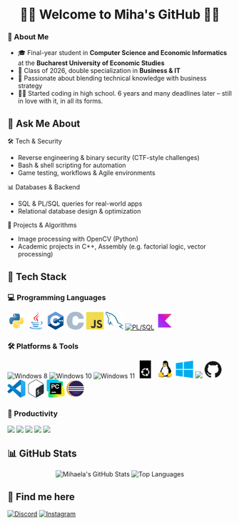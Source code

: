 <h1 align="center">🙋‍♀️ Welcome to Miha's GitHub 🙋‍♀️</h1>


### 🧾 About Me

- 🎓 Final-year student in **Computer Science and Economic Informatics** at the **Bucharest University of Economic Studies** 
- 🎯 Class of 2026, double specialization in **Business & IT**  
- 🧠 Passionate about blending technical knowledge with business strategy
- 👩‍💻 Started coding in high school. 6 years and many deadlines later – still in love with it, in all its forms.
  
## 💬 Ask Me About

🛠️  Tech & Security  
- Reverse engineering & binary security (CTF-style challenges)  
- Bash & shell scripting for automation  
- Game testing, workflows & Agile environments  

📊  Databases & Backend  
- SQL & PL/SQL queries for real-world apps  
- Relational database design & optimization  

🧠  Projects & Algorithms  
- Image processing with OpenCV (Python)  
- Academic projects in C++, Assembly (e.g. factorial logic, vector processing)

## 🚀 Tech Stack

### 💻 Programming Languages
<p align="left">
  <a href="https://www.python.org/"><img src="https://raw.githubusercontent.com/devicons/devicon/master/icons/python/python-original.svg" width="40"/></a>
  <a href="https://www.java.com/"><img src="https://raw.githubusercontent.com/devicons/devicon/master/icons/java/java-original.svg" width="40"/></a>
  <a href="https://isocpp.org/"><img src="https://raw.githubusercontent.com/devicons/devicon/master/icons/cplusplus/cplusplus-original.svg" width="40"/></a>
  <a href="https://www.cprogramming.com/"><img src="https://raw.githubusercontent.com/devicons/devicon/master/icons/c/c-original.svg" width="40"/></a>
  <a href="https://developer.mozilla.org/en-US/docs/Web/JavaScript"><img src="https://raw.githubusercontent.com/devicons/devicon/master/icons/javascript/javascript-original.svg" width="40"/></a>
  <a href="https://www.mysql.com/"><img src="https://raw.githubusercontent.com/devicons/devicon/master/icons/mysql/mysql-original.svg" width="40" alt="MySQL"/></a>
  <a href="https://www.oracle.com/database/technologies/appdev/plsql.html"><img src="https://cdn.jsdelivr.net/gh/devicons/devicon/icons/oracle/oracle-original.svg" width="40" alt="PL/SQL"/></a>
  <a href="https://kotlinlang.org/"><img src="https://raw.githubusercontent.com/devicons/devicon/master/icons/kotlin/kotlin-original.svg" width="40"/></a>
</p>

### 🛠 Platforms & Tools
<p align="left">
  <img src="https://cdn.jsdelivr.net/gh/devicons/devicon/icons/windows8/windows8-original.svg" height="40" title="Windows 8"/>
  <img src="https://cdn.jsdelivr.net/gh/devicons/devicon/icons/windows8/windows8-original.svg" height="40" title="Windows 10"/>
  <img src="https://cdn.jsdelivr.net/gh/devicons/devicon/icons/windows8/windows8-original.svg" height="40" title="Windows 11"/>
  <a href="https://ubuntu.com/"><img src="https://raw.githubusercontent.com/devicons/devicon/master/icons/ubuntu/ubuntu-plain.svg" width="40"/></a>
  <a href="https://www.linux.org/"><img src="https://raw.githubusercontent.com/devicons/devicon/master/icons/linux/linux-original.svg" width="40"/></a>
  <a href="https://www.microsoft.com/windows"><img src="https://raw.githubusercontent.com/devicons/devicon/master/icons/windows8/windows8-original.svg" width="40"/></a>
  <a href="https://git-scm.com/"><img src="https://www.vectorlogo.zone/logos/git-scm/git-scm-icon.svg" width="40"/></a>
  <a href="https://github.com/"><img src="https://raw.githubusercontent.com/devicons/devicon/master/icons/github/github-original.svg" width="40"/></a>
  <a href="https://code.visualstudio.com/"><img src="https://raw.githubusercontent.com/devicons/devicon/master/icons/vscode/vscode-original.svg" width="40"/></a>
  <a href="https://www.gnu.org/software/bash/"><img src="https://raw.githubusercontent.com/devicons/devicon/master/icons/bash/bash-original.svg" width="40"/></a>
  <a href="https://www.jetbrains.com/pycharm/"><img src="https://raw.githubusercontent.com/devicons/devicon/master/icons/pycharm/pycharm-original.svg" width="40" alt="PyCharm"/></a>
  <a href="https://www.eclipse.org/"><img src="https://raw.githubusercontent.com/devicons/devicon/master/icons/eclipse/eclipse-original.svg" width="40" alt="Eclipse"/></a>
</p>

### 🧰 Productivity
<p align="left">
  <img src="https://img.shields.io/badge/Excel-217346?style=for-the-badge&logo=microsoftexcel&logoColor=white"/>
  <img src="https://img.shields.io/badge/Word-2B579A?style=for-the-badge&logo=microsoftword&logoColor=white"/>
  <img src="https://img.shields.io/badge/PowerPoint-B7472A?style=for-the-badge&logo=microsoftpowerpoint&logoColor=white"/>
  <img src="https://img.shields.io/badge/Access-A4373A?style=for-the-badge&logo=microsoftaccess&logoColor=white"/>
  <img src="https://img.shields.io/badge/Canva-00C4CC?style=for-the-badge&logo=canva&logoColor=white"/>
</p>

## 📊 GitHub Stats

<div align="center">

![Mihaela's GitHub Stats](https://github-readme-stats.vercel.app/api?username=mihaelacoman1&show_icons=true&theme=tokyonight&count_private=true)
![Top Languages](https://github-readme-stats.vercel.app/api/top-langs/?username=mihaelacoman1&layout=compact&theme=tokyonight)

</div>

## 🔗 Find me here

[![Discord](https://img.shields.io/badge/Discord-%237289DA?style=for-the-badge&logo=discord&logoColor=white)](https://discordapp.com/users/758783084446875670)
[![Instagram](https://img.shields.io/badge/Instagram-E4405F?style=for-the-badge&logo=instagram&logoColor=white)](https://instagram.com/mihaela.adelina0)



